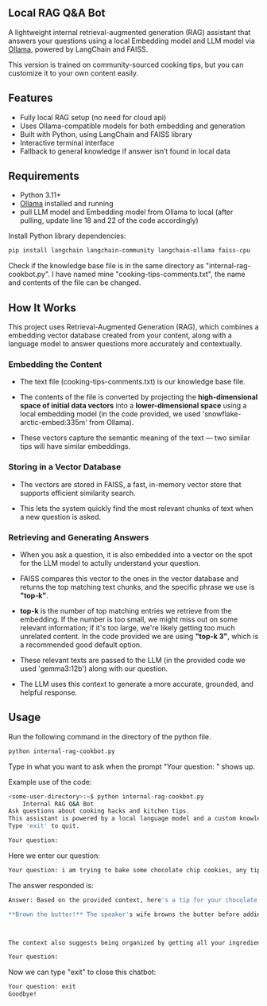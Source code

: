 ## Local RAG Q&A Bot

A lightweight internal retrieval-augmented generation (RAG) assistant that answers your questions using a local Embedding model and LLM model via [Ollama](https://ollama.com), powered by LangChain and FAISS.

This version is trained on community-sourced cooking tips, but you can customize it to your own content easily.

## Features

- Fully local RAG setup (no need for cloud api)
- Uses Ollama-compatible models for both embedding and generation
- Built with Python, using LangChain and FAISS library
- Interactive terminal interface
- Fallback to general knowledge if answer isn’t found in local data

## Requirements

- Python 3.11+
- [Ollama](https://ollama.com) installed and running
- pull LLM model and Embedding model from Ollama to local (after pulling, update line 18 and 22 of the code accordingly)

Install Python library dependencies:
```bash
pip install langchain langchain-community langchain-ollama faiss-cpu
```

Check if the knowledge base file is in the same directory as "internal-rag-cookbot.py". I have named mine "cooking-tips-comments.txt", the name and contents of the file can be changed. 

## How It Works

This project uses Retrieval-Augmented Generation (RAG), which combines a embedding vector database created from your content, along with a language model to answer questions more accurately and contextually.

### Embedding the Content

- The text file (cooking-tips-comments.txt) is our knowledge base file.

- The contents of the file is converted by projecting the **high-dimensional space of initial data vectors** into a **lower-dimensional space** using a local embedding model (in the code provided, we used 'snowflake-arctic-embed:335m' from Ollama).

- These vectors capture the semantic meaning of the text — two similar tips will have similar embeddings. 

### Storing in a Vector Database

- The vectors are stored in FAISS, a fast, in-memory vector store that supports efficient similarity search.

- This lets the system quickly find the most relevant chunks of text when a new question is asked.

### Retrieving and Generating Answers

- When you ask a question, it is also embedded into a vector on the spot for the LLM model to actully understand your question.

- FAISS compares this vector to the ones in the vector database and returns the top matching text chunks, and the specific phrase we use is **"top-k"**.

- **top-k** is the number of top matching entries we retrieve from the embedding. If the number is too small, we might miss out on some relevant information; if it's too large, we're likely getting too much unrelated content. In the code provided we are using **"top-k 3"**, which is a recommended good default option.

- These relevant texts are passed to the LLM (in the provided code we used 'gemma3:12b') along with our question.

- The LLM uses this context to generate a more accurate, grounded, and helpful response.

## Usage

Run the following command in the directory of the python file. 
```bash
python internal-rag-cookbot.py
```

Type in what you want to ask when the prompt "Your question: " shows up. 

Example use of the code:
```bash
<some-user-directory>:~$ python internal-rag-cookbot.py
    Internal RAG Q&A Bot    
Ask questions about cooking hacks and kitchen tips.
This assistant is powered by a local language model and a custom knowledge base built from community-sourced cooking advice.
Type 'exit' to quit.

Your question:
```

Here we enter our question:
```bash
Your question: i am trying to bake some chocolate chip cookies, any tips?
```

The answer responded is:
```bash
Answer: Based on the provided context, here's a tip for your chocolate chip cookies:

**Brown the butter!** The speaker's wife browns the butter before adding it to the dough, and he says they're the best cookies he's ever had.



The context also suggests being organized by getting all your ingredients and containers ready beforehand. 

Your question: 
```

Now we can type "exit" to close this chatbot: 

```bash
Your question: exit
Goodbye!
```




